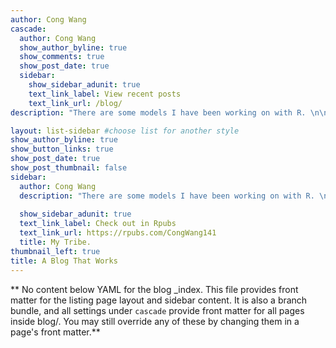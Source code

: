 ```yaml
---
author: Cong Wang
cascade:
  author: Cong Wang
  show_author_byline: true
  show_comments: true
  show_post_date: true
  sidebar:
    show_sidebar_adunit: true
    text_link_label: View recent posts
    text_link_url: /blog/
description: "There are some models I have been working on with R. \n\nCheck Also some thoughts from my daily life. \n"

layout: list-sidebar #choose list for another style
show_author_byline: true
show_button_links: true
show_post_date: true
show_post_thumbnail: false
sidebar:
  author: Cong Wang
  description: "There are some models I have been working on with R. \n\nCheck Also some thoughts from my daily life. \n"
  
  show_sidebar_adunit: true
  text_link_label: Check out in Rpubs
  text_link_url: https://rpubs.com/CongWang141
  title: My Tribe.
thumbnail_left: true
title: A Blog That Works
---
```


** No content below YAML for the blog _index. This file provides front matter for the listing page layout and sidebar content. It is also a branch bundle, and all settings under `cascade` provide front matter for all pages inside blog/. You may still override any of these by changing them in a page's front matter.**
